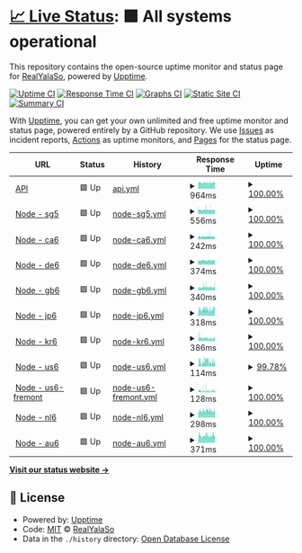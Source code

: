 # [📈 Live Status](https://status.yalaso.top): <!--live status--> **🟩 All systems operational**

This repository contains the open-source uptime monitor and status page for [RealYalaSo](https://status.yalaso.top), powered by [Upptime](https://github.com/upptime/upptime).

[![Uptime CI](https://github.com/RealYalaSo/status/workflows/Uptime%20CI/badge.svg)](https://github.com/RealYalaSo/status/actions?query=workflow%3A%22Uptime+CI%22)
[![Response Time CI](https://github.com/RealYalaSo/status/workflows/Response%20Time%20CI/badge.svg)](https://github.com/RealYalaSo/status/actions?query=workflow%3A%22Response+Time+CI%22)
[![Graphs CI](https://github.com/RealYalaSo/status/workflows/Graphs%20CI/badge.svg)](https://github.com/RealYalaSo/status/actions?query=workflow%3A%22Graphs+CI%22)
[![Static Site CI](https://github.com/RealYalaSo/status/workflows/Static%20Site%20CI/badge.svg)](https://github.com/RealYalaSo/status/actions?query=workflow%3A%22Static+Site+CI%22)
[![Summary CI](https://github.com/RealYalaSo/status/workflows/Summary%20CI/badge.svg)](https://github.com/RealYalaSo/status/actions?query=workflow%3A%22Summary+CI%22)

With [Upptime](https://upptime.js.org), you can get your own unlimited and free uptime monitor and status page, powered entirely by a GitHub repository. We use [Issues](https://github.com/RealYalaSo/status/issues) as incident reports, [Actions](https://github.com/RealYalaSo/status/actions) as uptime monitors, and [Pages](https://status.yalaso.top) for the status page.

<!--start: status pages-->
<!-- This summary is generated by Upptime (https://github.com/upptime/upptime) -->
<!-- Do not edit this manually, your changes will be overwritten -->
<!-- prettier-ignore -->
| URL | Status | History | Response Time | Uptime |
| --- | ------ | ------- | ------------- | ------ |
| <img alt="" src="https://favicons.githubusercontent.com/api.yalaso.top" height="13"> [API](https://api.yalaso.top/api/v1/ping) | 🟩 Up | [api.yml](https://github.com/superrr-vpn/status/commits/HEAD/history/api.yml) | <details><summary><img alt="Response time graph" src="./graphs/api/response-time-week.png" height="20"> 964ms</summary><br><a href="https://status.yalaso.top/history/api"><img alt="Response time 986" src="https://img.shields.io/endpoint?url=https%3A%2F%2Fraw.githubusercontent.com%2Fsuperrr-vpn%2Fstatus%2FHEAD%2Fapi%2Fapi%2Fresponse-time.json"></a><br><a href="https://status.yalaso.top/history/api"><img alt="24-hour response time 1016" src="https://img.shields.io/endpoint?url=https%3A%2F%2Fraw.githubusercontent.com%2Fsuperrr-vpn%2Fstatus%2FHEAD%2Fapi%2Fapi%2Fresponse-time-day.json"></a><br><a href="https://status.yalaso.top/history/api"><img alt="7-day response time 964" src="https://img.shields.io/endpoint?url=https%3A%2F%2Fraw.githubusercontent.com%2Fsuperrr-vpn%2Fstatus%2FHEAD%2Fapi%2Fapi%2Fresponse-time-week.json"></a><br><a href="https://status.yalaso.top/history/api"><img alt="30-day response time 980" src="https://img.shields.io/endpoint?url=https%3A%2F%2Fraw.githubusercontent.com%2Fsuperrr-vpn%2Fstatus%2FHEAD%2Fapi%2Fapi%2Fresponse-time-month.json"></a><br><a href="https://status.yalaso.top/history/api"><img alt="1-year response time 986" src="https://img.shields.io/endpoint?url=https%3A%2F%2Fraw.githubusercontent.com%2Fsuperrr-vpn%2Fstatus%2FHEAD%2Fapi%2Fapi%2Fresponse-time-year.json"></a></details> | <details><summary><a href="https://status.yalaso.top/history/api">100.00%</a></summary><a href="https://status.yalaso.top/history/api"><img alt="All-time uptime 99.99%" src="https://img.shields.io/endpoint?url=https%3A%2F%2Fraw.githubusercontent.com%2Fsuperrr-vpn%2Fstatus%2FHEAD%2Fapi%2Fapi%2Fuptime.json"></a><br><a href="https://status.yalaso.top/history/api"><img alt="24-hour uptime 100.00%" src="https://img.shields.io/endpoint?url=https%3A%2F%2Fraw.githubusercontent.com%2Fsuperrr-vpn%2Fstatus%2FHEAD%2Fapi%2Fapi%2Fuptime-day.json"></a><br><a href="https://status.yalaso.top/history/api"><img alt="7-day uptime 100.00%" src="https://img.shields.io/endpoint?url=https%3A%2F%2Fraw.githubusercontent.com%2Fsuperrr-vpn%2Fstatus%2FHEAD%2Fapi%2Fapi%2Fuptime-week.json"></a><br><a href="https://status.yalaso.top/history/api"><img alt="30-day uptime 100.00%" src="https://img.shields.io/endpoint?url=https%3A%2F%2Fraw.githubusercontent.com%2Fsuperrr-vpn%2Fstatus%2FHEAD%2Fapi%2Fapi%2Fuptime-month.json"></a><br><a href="https://status.yalaso.top/history/api"><img alt="1-year uptime 99.99%" src="https://img.shields.io/endpoint?url=https%3A%2F%2Fraw.githubusercontent.com%2Fsuperrr-vpn%2Fstatus%2FHEAD%2Fapi%2Fapi%2Fuptime-year.json"></a></details>
| <img alt="" src="https://favicons.githubusercontent.com/sg5.yalaso.top" height="13"> [Node - sg5](http://sg5.yalaso.top/api/v1/ping) | 🟩 Up | [node-sg5.yml](https://github.com/superrr-vpn/status/commits/HEAD/history/node-sg5.yml) | <details><summary><img alt="Response time graph" src="./graphs/node-sg5/response-time-week.png" height="20"> 556ms</summary><br><a href="https://status.yalaso.top/history/node-sg5"><img alt="Response time 548" src="https://img.shields.io/endpoint?url=https%3A%2F%2Fraw.githubusercontent.com%2Fsuperrr-vpn%2Fstatus%2FHEAD%2Fapi%2Fnode-sg5%2Fresponse-time.json"></a><br><a href="https://status.yalaso.top/history/node-sg5"><img alt="24-hour response time 565" src="https://img.shields.io/endpoint?url=https%3A%2F%2Fraw.githubusercontent.com%2Fsuperrr-vpn%2Fstatus%2FHEAD%2Fapi%2Fnode-sg5%2Fresponse-time-day.json"></a><br><a href="https://status.yalaso.top/history/node-sg5"><img alt="7-day response time 556" src="https://img.shields.io/endpoint?url=https%3A%2F%2Fraw.githubusercontent.com%2Fsuperrr-vpn%2Fstatus%2FHEAD%2Fapi%2Fnode-sg5%2Fresponse-time-week.json"></a><br><a href="https://status.yalaso.top/history/node-sg5"><img alt="30-day response time 558" src="https://img.shields.io/endpoint?url=https%3A%2F%2Fraw.githubusercontent.com%2Fsuperrr-vpn%2Fstatus%2FHEAD%2Fapi%2Fnode-sg5%2Fresponse-time-month.json"></a><br><a href="https://status.yalaso.top/history/node-sg5"><img alt="1-year response time 548" src="https://img.shields.io/endpoint?url=https%3A%2F%2Fraw.githubusercontent.com%2Fsuperrr-vpn%2Fstatus%2FHEAD%2Fapi%2Fnode-sg5%2Fresponse-time-year.json"></a></details> | <details><summary><a href="https://status.yalaso.top/history/node-sg5">100.00%</a></summary><a href="https://status.yalaso.top/history/node-sg5"><img alt="All-time uptime 100.00%" src="https://img.shields.io/endpoint?url=https%3A%2F%2Fraw.githubusercontent.com%2Fsuperrr-vpn%2Fstatus%2FHEAD%2Fapi%2Fnode-sg5%2Fuptime.json"></a><br><a href="https://status.yalaso.top/history/node-sg5"><img alt="24-hour uptime 100.00%" src="https://img.shields.io/endpoint?url=https%3A%2F%2Fraw.githubusercontent.com%2Fsuperrr-vpn%2Fstatus%2FHEAD%2Fapi%2Fnode-sg5%2Fuptime-day.json"></a><br><a href="https://status.yalaso.top/history/node-sg5"><img alt="7-day uptime 100.00%" src="https://img.shields.io/endpoint?url=https%3A%2F%2Fraw.githubusercontent.com%2Fsuperrr-vpn%2Fstatus%2FHEAD%2Fapi%2Fnode-sg5%2Fuptime-week.json"></a><br><a href="https://status.yalaso.top/history/node-sg5"><img alt="30-day uptime 100.00%" src="https://img.shields.io/endpoint?url=https%3A%2F%2Fraw.githubusercontent.com%2Fsuperrr-vpn%2Fstatus%2FHEAD%2Fapi%2Fnode-sg5%2Fuptime-month.json"></a><br><a href="https://status.yalaso.top/history/node-sg5"><img alt="1-year uptime 100.00%" src="https://img.shields.io/endpoint?url=https%3A%2F%2Fraw.githubusercontent.com%2Fsuperrr-vpn%2Fstatus%2FHEAD%2Fapi%2Fnode-sg5%2Fuptime-year.json"></a></details>
| <img alt="" src="https://favicons.githubusercontent.com/ca6.yalaso.top" height="13"> [Node - ca6](http://ca6.yalaso.top/api/v1/ping) | 🟩 Up | [node-ca6.yml](https://github.com/superrr-vpn/status/commits/HEAD/history/node-ca6.yml) | <details><summary><img alt="Response time graph" src="./graphs/node-ca6/response-time-week.png" height="20"> 242ms</summary><br><a href="https://status.yalaso.top/history/node-ca6"><img alt="Response time 229" src="https://img.shields.io/endpoint?url=https%3A%2F%2Fraw.githubusercontent.com%2Fsuperrr-vpn%2Fstatus%2FHEAD%2Fapi%2Fnode-ca6%2Fresponse-time.json"></a><br><a href="https://status.yalaso.top/history/node-ca6"><img alt="24-hour response time 225" src="https://img.shields.io/endpoint?url=https%3A%2F%2Fraw.githubusercontent.com%2Fsuperrr-vpn%2Fstatus%2FHEAD%2Fapi%2Fnode-ca6%2Fresponse-time-day.json"></a><br><a href="https://status.yalaso.top/history/node-ca6"><img alt="7-day response time 242" src="https://img.shields.io/endpoint?url=https%3A%2F%2Fraw.githubusercontent.com%2Fsuperrr-vpn%2Fstatus%2FHEAD%2Fapi%2Fnode-ca6%2Fresponse-time-week.json"></a><br><a href="https://status.yalaso.top/history/node-ca6"><img alt="30-day response time 254" src="https://img.shields.io/endpoint?url=https%3A%2F%2Fraw.githubusercontent.com%2Fsuperrr-vpn%2Fstatus%2FHEAD%2Fapi%2Fnode-ca6%2Fresponse-time-month.json"></a><br><a href="https://status.yalaso.top/history/node-ca6"><img alt="1-year response time 229" src="https://img.shields.io/endpoint?url=https%3A%2F%2Fraw.githubusercontent.com%2Fsuperrr-vpn%2Fstatus%2FHEAD%2Fapi%2Fnode-ca6%2Fresponse-time-year.json"></a></details> | <details><summary><a href="https://status.yalaso.top/history/node-ca6">100.00%</a></summary><a href="https://status.yalaso.top/history/node-ca6"><img alt="All-time uptime 100.00%" src="https://img.shields.io/endpoint?url=https%3A%2F%2Fraw.githubusercontent.com%2Fsuperrr-vpn%2Fstatus%2FHEAD%2Fapi%2Fnode-ca6%2Fuptime.json"></a><br><a href="https://status.yalaso.top/history/node-ca6"><img alt="24-hour uptime 100.00%" src="https://img.shields.io/endpoint?url=https%3A%2F%2Fraw.githubusercontent.com%2Fsuperrr-vpn%2Fstatus%2FHEAD%2Fapi%2Fnode-ca6%2Fuptime-day.json"></a><br><a href="https://status.yalaso.top/history/node-ca6"><img alt="7-day uptime 100.00%" src="https://img.shields.io/endpoint?url=https%3A%2F%2Fraw.githubusercontent.com%2Fsuperrr-vpn%2Fstatus%2FHEAD%2Fapi%2Fnode-ca6%2Fuptime-week.json"></a><br><a href="https://status.yalaso.top/history/node-ca6"><img alt="30-day uptime 100.00%" src="https://img.shields.io/endpoint?url=https%3A%2F%2Fraw.githubusercontent.com%2Fsuperrr-vpn%2Fstatus%2FHEAD%2Fapi%2Fnode-ca6%2Fuptime-month.json"></a><br><a href="https://status.yalaso.top/history/node-ca6"><img alt="1-year uptime 100.00%" src="https://img.shields.io/endpoint?url=https%3A%2F%2Fraw.githubusercontent.com%2Fsuperrr-vpn%2Fstatus%2FHEAD%2Fapi%2Fnode-ca6%2Fuptime-year.json"></a></details>
| <img alt="" src="https://favicons.githubusercontent.com/de6.yalaso.top" height="13"> [Node - de6](http://de6.yalaso.top/api/v1/ping) | 🟩 Up | [node-de6.yml](https://github.com/superrr-vpn/status/commits/HEAD/history/node-de6.yml) | <details><summary><img alt="Response time graph" src="./graphs/node-de6/response-time-week.png" height="20"> 374ms</summary><br><a href="https://status.yalaso.top/history/node-de6"><img alt="Response time 360" src="https://img.shields.io/endpoint?url=https%3A%2F%2Fraw.githubusercontent.com%2Fsuperrr-vpn%2Fstatus%2FHEAD%2Fapi%2Fnode-de6%2Fresponse-time.json"></a><br><a href="https://status.yalaso.top/history/node-de6"><img alt="24-hour response time 363" src="https://img.shields.io/endpoint?url=https%3A%2F%2Fraw.githubusercontent.com%2Fsuperrr-vpn%2Fstatus%2FHEAD%2Fapi%2Fnode-de6%2Fresponse-time-day.json"></a><br><a href="https://status.yalaso.top/history/node-de6"><img alt="7-day response time 374" src="https://img.shields.io/endpoint?url=https%3A%2F%2Fraw.githubusercontent.com%2Fsuperrr-vpn%2Fstatus%2FHEAD%2Fapi%2Fnode-de6%2Fresponse-time-week.json"></a><br><a href="https://status.yalaso.top/history/node-de6"><img alt="30-day response time 371" src="https://img.shields.io/endpoint?url=https%3A%2F%2Fraw.githubusercontent.com%2Fsuperrr-vpn%2Fstatus%2FHEAD%2Fapi%2Fnode-de6%2Fresponse-time-month.json"></a><br><a href="https://status.yalaso.top/history/node-de6"><img alt="1-year response time 360" src="https://img.shields.io/endpoint?url=https%3A%2F%2Fraw.githubusercontent.com%2Fsuperrr-vpn%2Fstatus%2FHEAD%2Fapi%2Fnode-de6%2Fresponse-time-year.json"></a></details> | <details><summary><a href="https://status.yalaso.top/history/node-de6">100.00%</a></summary><a href="https://status.yalaso.top/history/node-de6"><img alt="All-time uptime 99.98%" src="https://img.shields.io/endpoint?url=https%3A%2F%2Fraw.githubusercontent.com%2Fsuperrr-vpn%2Fstatus%2FHEAD%2Fapi%2Fnode-de6%2Fuptime.json"></a><br><a href="https://status.yalaso.top/history/node-de6"><img alt="24-hour uptime 100.00%" src="https://img.shields.io/endpoint?url=https%3A%2F%2Fraw.githubusercontent.com%2Fsuperrr-vpn%2Fstatus%2FHEAD%2Fapi%2Fnode-de6%2Fuptime-day.json"></a><br><a href="https://status.yalaso.top/history/node-de6"><img alt="7-day uptime 100.00%" src="https://img.shields.io/endpoint?url=https%3A%2F%2Fraw.githubusercontent.com%2Fsuperrr-vpn%2Fstatus%2FHEAD%2Fapi%2Fnode-de6%2Fuptime-week.json"></a><br><a href="https://status.yalaso.top/history/node-de6"><img alt="30-day uptime 99.94%" src="https://img.shields.io/endpoint?url=https%3A%2F%2Fraw.githubusercontent.com%2Fsuperrr-vpn%2Fstatus%2FHEAD%2Fapi%2Fnode-de6%2Fuptime-month.json"></a><br><a href="https://status.yalaso.top/history/node-de6"><img alt="1-year uptime 99.98%" src="https://img.shields.io/endpoint?url=https%3A%2F%2Fraw.githubusercontent.com%2Fsuperrr-vpn%2Fstatus%2FHEAD%2Fapi%2Fnode-de6%2Fuptime-year.json"></a></details>
| <img alt="" src="https://favicons.githubusercontent.com/gb6.yalaso.top" height="13"> [Node - gb6](http://gb6.yalaso.top/api/v1/ping) | 🟩 Up | [node-gb6.yml](https://github.com/superrr-vpn/status/commits/HEAD/history/node-gb6.yml) | <details><summary><img alt="Response time graph" src="./graphs/node-gb6/response-time-week.png" height="20"> 340ms</summary><br><a href="https://status.yalaso.top/history/node-gb6"><img alt="Response time 325" src="https://img.shields.io/endpoint?url=https%3A%2F%2Fraw.githubusercontent.com%2Fsuperrr-vpn%2Fstatus%2FHEAD%2Fapi%2Fnode-gb6%2Fresponse-time.json"></a><br><a href="https://status.yalaso.top/history/node-gb6"><img alt="24-hour response time 352" src="https://img.shields.io/endpoint?url=https%3A%2F%2Fraw.githubusercontent.com%2Fsuperrr-vpn%2Fstatus%2FHEAD%2Fapi%2Fnode-gb6%2Fresponse-time-day.json"></a><br><a href="https://status.yalaso.top/history/node-gb6"><img alt="7-day response time 340" src="https://img.shields.io/endpoint?url=https%3A%2F%2Fraw.githubusercontent.com%2Fsuperrr-vpn%2Fstatus%2FHEAD%2Fapi%2Fnode-gb6%2Fresponse-time-week.json"></a><br><a href="https://status.yalaso.top/history/node-gb6"><img alt="30-day response time 340" src="https://img.shields.io/endpoint?url=https%3A%2F%2Fraw.githubusercontent.com%2Fsuperrr-vpn%2Fstatus%2FHEAD%2Fapi%2Fnode-gb6%2Fresponse-time-month.json"></a><br><a href="https://status.yalaso.top/history/node-gb6"><img alt="1-year response time 325" src="https://img.shields.io/endpoint?url=https%3A%2F%2Fraw.githubusercontent.com%2Fsuperrr-vpn%2Fstatus%2FHEAD%2Fapi%2Fnode-gb6%2Fresponse-time-year.json"></a></details> | <details><summary><a href="https://status.yalaso.top/history/node-gb6">100.00%</a></summary><a href="https://status.yalaso.top/history/node-gb6"><img alt="All-time uptime 99.86%" src="https://img.shields.io/endpoint?url=https%3A%2F%2Fraw.githubusercontent.com%2Fsuperrr-vpn%2Fstatus%2FHEAD%2Fapi%2Fnode-gb6%2Fuptime.json"></a><br><a href="https://status.yalaso.top/history/node-gb6"><img alt="24-hour uptime 100.00%" src="https://img.shields.io/endpoint?url=https%3A%2F%2Fraw.githubusercontent.com%2Fsuperrr-vpn%2Fstatus%2FHEAD%2Fapi%2Fnode-gb6%2Fuptime-day.json"></a><br><a href="https://status.yalaso.top/history/node-gb6"><img alt="7-day uptime 100.00%" src="https://img.shields.io/endpoint?url=https%3A%2F%2Fraw.githubusercontent.com%2Fsuperrr-vpn%2Fstatus%2FHEAD%2Fapi%2Fnode-gb6%2Fuptime-week.json"></a><br><a href="https://status.yalaso.top/history/node-gb6"><img alt="30-day uptime 100.00%" src="https://img.shields.io/endpoint?url=https%3A%2F%2Fraw.githubusercontent.com%2Fsuperrr-vpn%2Fstatus%2FHEAD%2Fapi%2Fnode-gb6%2Fuptime-month.json"></a><br><a href="https://status.yalaso.top/history/node-gb6"><img alt="1-year uptime 99.86%" src="https://img.shields.io/endpoint?url=https%3A%2F%2Fraw.githubusercontent.com%2Fsuperrr-vpn%2Fstatus%2FHEAD%2Fapi%2Fnode-gb6%2Fuptime-year.json"></a></details>
| <img alt="" src="https://favicons.githubusercontent.com/jp6.yalaso.top" height="13"> [Node - jp6](http://jp6.yalaso.top/api/v1/ping) | 🟩 Up | [node-jp6.yml](https://github.com/superrr-vpn/status/commits/HEAD/history/node-jp6.yml) | <details><summary><img alt="Response time graph" src="./graphs/node-jp6/response-time-week.png" height="20"> 318ms</summary><br><a href="https://status.yalaso.top/history/node-jp6"><img alt="Response time 329" src="https://img.shields.io/endpoint?url=https%3A%2F%2Fraw.githubusercontent.com%2Fsuperrr-vpn%2Fstatus%2FHEAD%2Fapi%2Fnode-jp6%2Fresponse-time.json"></a><br><a href="https://status.yalaso.top/history/node-jp6"><img alt="24-hour response time 363" src="https://img.shields.io/endpoint?url=https%3A%2F%2Fraw.githubusercontent.com%2Fsuperrr-vpn%2Fstatus%2FHEAD%2Fapi%2Fnode-jp6%2Fresponse-time-day.json"></a><br><a href="https://status.yalaso.top/history/node-jp6"><img alt="7-day response time 318" src="https://img.shields.io/endpoint?url=https%3A%2F%2Fraw.githubusercontent.com%2Fsuperrr-vpn%2Fstatus%2FHEAD%2Fapi%2Fnode-jp6%2Fresponse-time-week.json"></a><br><a href="https://status.yalaso.top/history/node-jp6"><img alt="30-day response time 338" src="https://img.shields.io/endpoint?url=https%3A%2F%2Fraw.githubusercontent.com%2Fsuperrr-vpn%2Fstatus%2FHEAD%2Fapi%2Fnode-jp6%2Fresponse-time-month.json"></a><br><a href="https://status.yalaso.top/history/node-jp6"><img alt="1-year response time 329" src="https://img.shields.io/endpoint?url=https%3A%2F%2Fraw.githubusercontent.com%2Fsuperrr-vpn%2Fstatus%2FHEAD%2Fapi%2Fnode-jp6%2Fresponse-time-year.json"></a></details> | <details><summary><a href="https://status.yalaso.top/history/node-jp6">100.00%</a></summary><a href="https://status.yalaso.top/history/node-jp6"><img alt="All-time uptime 81.81%" src="https://img.shields.io/endpoint?url=https%3A%2F%2Fraw.githubusercontent.com%2Fsuperrr-vpn%2Fstatus%2FHEAD%2Fapi%2Fnode-jp6%2Fuptime.json"></a><br><a href="https://status.yalaso.top/history/node-jp6"><img alt="24-hour uptime 100.00%" src="https://img.shields.io/endpoint?url=https%3A%2F%2Fraw.githubusercontent.com%2Fsuperrr-vpn%2Fstatus%2FHEAD%2Fapi%2Fnode-jp6%2Fuptime-day.json"></a><br><a href="https://status.yalaso.top/history/node-jp6"><img alt="7-day uptime 100.00%" src="https://img.shields.io/endpoint?url=https%3A%2F%2Fraw.githubusercontent.com%2Fsuperrr-vpn%2Fstatus%2FHEAD%2Fapi%2Fnode-jp6%2Fuptime-week.json"></a><br><a href="https://status.yalaso.top/history/node-jp6"><img alt="30-day uptime 100.00%" src="https://img.shields.io/endpoint?url=https%3A%2F%2Fraw.githubusercontent.com%2Fsuperrr-vpn%2Fstatus%2FHEAD%2Fapi%2Fnode-jp6%2Fuptime-month.json"></a><br><a href="https://status.yalaso.top/history/node-jp6"><img alt="1-year uptime 81.81%" src="https://img.shields.io/endpoint?url=https%3A%2F%2Fraw.githubusercontent.com%2Fsuperrr-vpn%2Fstatus%2FHEAD%2Fapi%2Fnode-jp6%2Fuptime-year.json"></a></details>
| <img alt="" src="https://favicons.githubusercontent.com/kr6.yalaso.top" height="13"> [Node - kr6](http://kr6.yalaso.top/api/v1/ping) | 🟩 Up | [node-kr6.yml](https://github.com/superrr-vpn/status/commits/HEAD/history/node-kr6.yml) | <details><summary><img alt="Response time graph" src="./graphs/node-kr6/response-time-week.png" height="20"> 386ms</summary><br><a href="https://status.yalaso.top/history/node-kr6"><img alt="Response time 370" src="https://img.shields.io/endpoint?url=https%3A%2F%2Fraw.githubusercontent.com%2Fsuperrr-vpn%2Fstatus%2FHEAD%2Fapi%2Fnode-kr6%2Fresponse-time.json"></a><br><a href="https://status.yalaso.top/history/node-kr6"><img alt="24-hour response time 387" src="https://img.shields.io/endpoint?url=https%3A%2F%2Fraw.githubusercontent.com%2Fsuperrr-vpn%2Fstatus%2FHEAD%2Fapi%2Fnode-kr6%2Fresponse-time-day.json"></a><br><a href="https://status.yalaso.top/history/node-kr6"><img alt="7-day response time 386" src="https://img.shields.io/endpoint?url=https%3A%2F%2Fraw.githubusercontent.com%2Fsuperrr-vpn%2Fstatus%2FHEAD%2Fapi%2Fnode-kr6%2Fresponse-time-week.json"></a><br><a href="https://status.yalaso.top/history/node-kr6"><img alt="30-day response time 378" src="https://img.shields.io/endpoint?url=https%3A%2F%2Fraw.githubusercontent.com%2Fsuperrr-vpn%2Fstatus%2FHEAD%2Fapi%2Fnode-kr6%2Fresponse-time-month.json"></a><br><a href="https://status.yalaso.top/history/node-kr6"><img alt="1-year response time 370" src="https://img.shields.io/endpoint?url=https%3A%2F%2Fraw.githubusercontent.com%2Fsuperrr-vpn%2Fstatus%2FHEAD%2Fapi%2Fnode-kr6%2Fresponse-time-year.json"></a></details> | <details><summary><a href="https://status.yalaso.top/history/node-kr6">100.00%</a></summary><a href="https://status.yalaso.top/history/node-kr6"><img alt="All-time uptime 100.00%" src="https://img.shields.io/endpoint?url=https%3A%2F%2Fraw.githubusercontent.com%2Fsuperrr-vpn%2Fstatus%2FHEAD%2Fapi%2Fnode-kr6%2Fuptime.json"></a><br><a href="https://status.yalaso.top/history/node-kr6"><img alt="24-hour uptime 100.00%" src="https://img.shields.io/endpoint?url=https%3A%2F%2Fraw.githubusercontent.com%2Fsuperrr-vpn%2Fstatus%2FHEAD%2Fapi%2Fnode-kr6%2Fuptime-day.json"></a><br><a href="https://status.yalaso.top/history/node-kr6"><img alt="7-day uptime 100.00%" src="https://img.shields.io/endpoint?url=https%3A%2F%2Fraw.githubusercontent.com%2Fsuperrr-vpn%2Fstatus%2FHEAD%2Fapi%2Fnode-kr6%2Fuptime-week.json"></a><br><a href="https://status.yalaso.top/history/node-kr6"><img alt="30-day uptime 100.00%" src="https://img.shields.io/endpoint?url=https%3A%2F%2Fraw.githubusercontent.com%2Fsuperrr-vpn%2Fstatus%2FHEAD%2Fapi%2Fnode-kr6%2Fuptime-month.json"></a><br><a href="https://status.yalaso.top/history/node-kr6"><img alt="1-year uptime 100.00%" src="https://img.shields.io/endpoint?url=https%3A%2F%2Fraw.githubusercontent.com%2Fsuperrr-vpn%2Fstatus%2FHEAD%2Fapi%2Fnode-kr6%2Fuptime-year.json"></a></details>
| <img alt="" src="https://favicons.githubusercontent.com/us6.yalaso.top" height="13"> [Node - us6](http://us6.yalaso.top/api/v1/ping) | 🟩 Up | [node-us6.yml](https://github.com/superrr-vpn/status/commits/HEAD/history/node-us6.yml) | <details><summary><img alt="Response time graph" src="./graphs/node-us6/response-time-week.png" height="20"> 114ms</summary><br><a href="https://status.yalaso.top/history/node-us6"><img alt="Response time 113" src="https://img.shields.io/endpoint?url=https%3A%2F%2Fraw.githubusercontent.com%2Fsuperrr-vpn%2Fstatus%2FHEAD%2Fapi%2Fnode-us6%2Fresponse-time.json"></a><br><a href="https://status.yalaso.top/history/node-us6"><img alt="24-hour response time 104" src="https://img.shields.io/endpoint?url=https%3A%2F%2Fraw.githubusercontent.com%2Fsuperrr-vpn%2Fstatus%2FHEAD%2Fapi%2Fnode-us6%2Fresponse-time-day.json"></a><br><a href="https://status.yalaso.top/history/node-us6"><img alt="7-day response time 114" src="https://img.shields.io/endpoint?url=https%3A%2F%2Fraw.githubusercontent.com%2Fsuperrr-vpn%2Fstatus%2FHEAD%2Fapi%2Fnode-us6%2Fresponse-time-week.json"></a><br><a href="https://status.yalaso.top/history/node-us6"><img alt="30-day response time 119" src="https://img.shields.io/endpoint?url=https%3A%2F%2Fraw.githubusercontent.com%2Fsuperrr-vpn%2Fstatus%2FHEAD%2Fapi%2Fnode-us6%2Fresponse-time-month.json"></a><br><a href="https://status.yalaso.top/history/node-us6"><img alt="1-year response time 113" src="https://img.shields.io/endpoint?url=https%3A%2F%2Fraw.githubusercontent.com%2Fsuperrr-vpn%2Fstatus%2FHEAD%2Fapi%2Fnode-us6%2Fresponse-time-year.json"></a></details> | <details><summary><a href="https://status.yalaso.top/history/node-us6">99.78%</a></summary><a href="https://status.yalaso.top/history/node-us6"><img alt="All-time uptime 74.69%" src="https://img.shields.io/endpoint?url=https%3A%2F%2Fraw.githubusercontent.com%2Fsuperrr-vpn%2Fstatus%2FHEAD%2Fapi%2Fnode-us6%2Fuptime.json"></a><br><a href="https://status.yalaso.top/history/node-us6"><img alt="24-hour uptime 100.00%" src="https://img.shields.io/endpoint?url=https%3A%2F%2Fraw.githubusercontent.com%2Fsuperrr-vpn%2Fstatus%2FHEAD%2Fapi%2Fnode-us6%2Fuptime-day.json"></a><br><a href="https://status.yalaso.top/history/node-us6"><img alt="7-day uptime 99.78%" src="https://img.shields.io/endpoint?url=https%3A%2F%2Fraw.githubusercontent.com%2Fsuperrr-vpn%2Fstatus%2FHEAD%2Fapi%2Fnode-us6%2Fuptime-week.json"></a><br><a href="https://status.yalaso.top/history/node-us6"><img alt="30-day uptime 99.95%" src="https://img.shields.io/endpoint?url=https%3A%2F%2Fraw.githubusercontent.com%2Fsuperrr-vpn%2Fstatus%2FHEAD%2Fapi%2Fnode-us6%2Fuptime-month.json"></a><br><a href="https://status.yalaso.top/history/node-us6"><img alt="1-year uptime 74.69%" src="https://img.shields.io/endpoint?url=https%3A%2F%2Fraw.githubusercontent.com%2Fsuperrr-vpn%2Fstatus%2FHEAD%2Fapi%2Fnode-us6%2Fuptime-year.json"></a></details>
| <img alt="" src="https://favicons.githubusercontent.com/us6-fremont.yalaso.top" height="13"> [Node - us6-fremont](http://us6-fremont.yalaso.top/api/v1/ping) | 🟩 Up | [node-us6-fremont.yml](https://github.com/superrr-vpn/status/commits/HEAD/history/node-us6-fremont.yml) | <details><summary><img alt="Response time graph" src="./graphs/node-us6-fremont/response-time-week.png" height="20"> 128ms</summary><br><a href="https://status.yalaso.top/history/node-us6-fremont"><img alt="Response time 121" src="https://img.shields.io/endpoint?url=https%3A%2F%2Fraw.githubusercontent.com%2Fsuperrr-vpn%2Fstatus%2FHEAD%2Fapi%2Fnode-us6-fremont%2Fresponse-time.json"></a><br><a href="https://status.yalaso.top/history/node-us6-fremont"><img alt="24-hour response time 127" src="https://img.shields.io/endpoint?url=https%3A%2F%2Fraw.githubusercontent.com%2Fsuperrr-vpn%2Fstatus%2FHEAD%2Fapi%2Fnode-us6-fremont%2Fresponse-time-day.json"></a><br><a href="https://status.yalaso.top/history/node-us6-fremont"><img alt="7-day response time 128" src="https://img.shields.io/endpoint?url=https%3A%2F%2Fraw.githubusercontent.com%2Fsuperrr-vpn%2Fstatus%2FHEAD%2Fapi%2Fnode-us6-fremont%2Fresponse-time-week.json"></a><br><a href="https://status.yalaso.top/history/node-us6-fremont"><img alt="30-day response time 125" src="https://img.shields.io/endpoint?url=https%3A%2F%2Fraw.githubusercontent.com%2Fsuperrr-vpn%2Fstatus%2FHEAD%2Fapi%2Fnode-us6-fremont%2Fresponse-time-month.json"></a><br><a href="https://status.yalaso.top/history/node-us6-fremont"><img alt="1-year response time 121" src="https://img.shields.io/endpoint?url=https%3A%2F%2Fraw.githubusercontent.com%2Fsuperrr-vpn%2Fstatus%2FHEAD%2Fapi%2Fnode-us6-fremont%2Fresponse-time-year.json"></a></details> | <details><summary><a href="https://status.yalaso.top/history/node-us6-fremont">100.00%</a></summary><a href="https://status.yalaso.top/history/node-us6-fremont"><img alt="All-time uptime 99.99%" src="https://img.shields.io/endpoint?url=https%3A%2F%2Fraw.githubusercontent.com%2Fsuperrr-vpn%2Fstatus%2FHEAD%2Fapi%2Fnode-us6-fremont%2Fuptime.json"></a><br><a href="https://status.yalaso.top/history/node-us6-fremont"><img alt="24-hour uptime 100.00%" src="https://img.shields.io/endpoint?url=https%3A%2F%2Fraw.githubusercontent.com%2Fsuperrr-vpn%2Fstatus%2FHEAD%2Fapi%2Fnode-us6-fremont%2Fuptime-day.json"></a><br><a href="https://status.yalaso.top/history/node-us6-fremont"><img alt="7-day uptime 100.00%" src="https://img.shields.io/endpoint?url=https%3A%2F%2Fraw.githubusercontent.com%2Fsuperrr-vpn%2Fstatus%2FHEAD%2Fapi%2Fnode-us6-fremont%2Fuptime-week.json"></a><br><a href="https://status.yalaso.top/history/node-us6-fremont"><img alt="30-day uptime 100.00%" src="https://img.shields.io/endpoint?url=https%3A%2F%2Fraw.githubusercontent.com%2Fsuperrr-vpn%2Fstatus%2FHEAD%2Fapi%2Fnode-us6-fremont%2Fuptime-month.json"></a><br><a href="https://status.yalaso.top/history/node-us6-fremont"><img alt="1-year uptime 99.99%" src="https://img.shields.io/endpoint?url=https%3A%2F%2Fraw.githubusercontent.com%2Fsuperrr-vpn%2Fstatus%2FHEAD%2Fapi%2Fnode-us6-fremont%2Fuptime-year.json"></a></details>
| <img alt="" src="https://favicons.githubusercontent.com/nl6.yalaso.top" height="13"> [Node - nl6](http://nl6.yalaso.top/api/v1/ping) | 🟩 Up | [node-nl6.yml](https://github.com/superrr-vpn/status/commits/HEAD/history/node-nl6.yml) | <details><summary><img alt="Response time graph" src="./graphs/node-nl6/response-time-week.png" height="20"> 298ms</summary><br><a href="https://status.yalaso.top/history/node-nl6"><img alt="Response time 294" src="https://img.shields.io/endpoint?url=https%3A%2F%2Fraw.githubusercontent.com%2Fsuperrr-vpn%2Fstatus%2FHEAD%2Fapi%2Fnode-nl6%2Fresponse-time.json"></a><br><a href="https://status.yalaso.top/history/node-nl6"><img alt="24-hour response time 291" src="https://img.shields.io/endpoint?url=https%3A%2F%2Fraw.githubusercontent.com%2Fsuperrr-vpn%2Fstatus%2FHEAD%2Fapi%2Fnode-nl6%2Fresponse-time-day.json"></a><br><a href="https://status.yalaso.top/history/node-nl6"><img alt="7-day response time 298" src="https://img.shields.io/endpoint?url=https%3A%2F%2Fraw.githubusercontent.com%2Fsuperrr-vpn%2Fstatus%2FHEAD%2Fapi%2Fnode-nl6%2Fresponse-time-week.json"></a><br><a href="https://status.yalaso.top/history/node-nl6"><img alt="30-day response time 300" src="https://img.shields.io/endpoint?url=https%3A%2F%2Fraw.githubusercontent.com%2Fsuperrr-vpn%2Fstatus%2FHEAD%2Fapi%2Fnode-nl6%2Fresponse-time-month.json"></a><br><a href="https://status.yalaso.top/history/node-nl6"><img alt="1-year response time 294" src="https://img.shields.io/endpoint?url=https%3A%2F%2Fraw.githubusercontent.com%2Fsuperrr-vpn%2Fstatus%2FHEAD%2Fapi%2Fnode-nl6%2Fresponse-time-year.json"></a></details> | <details><summary><a href="https://status.yalaso.top/history/node-nl6">100.00%</a></summary><a href="https://status.yalaso.top/history/node-nl6"><img alt="All-time uptime 100.00%" src="https://img.shields.io/endpoint?url=https%3A%2F%2Fraw.githubusercontent.com%2Fsuperrr-vpn%2Fstatus%2FHEAD%2Fapi%2Fnode-nl6%2Fuptime.json"></a><br><a href="https://status.yalaso.top/history/node-nl6"><img alt="24-hour uptime 100.00%" src="https://img.shields.io/endpoint?url=https%3A%2F%2Fraw.githubusercontent.com%2Fsuperrr-vpn%2Fstatus%2FHEAD%2Fapi%2Fnode-nl6%2Fuptime-day.json"></a><br><a href="https://status.yalaso.top/history/node-nl6"><img alt="7-day uptime 100.00%" src="https://img.shields.io/endpoint?url=https%3A%2F%2Fraw.githubusercontent.com%2Fsuperrr-vpn%2Fstatus%2FHEAD%2Fapi%2Fnode-nl6%2Fuptime-week.json"></a><br><a href="https://status.yalaso.top/history/node-nl6"><img alt="30-day uptime 100.00%" src="https://img.shields.io/endpoint?url=https%3A%2F%2Fraw.githubusercontent.com%2Fsuperrr-vpn%2Fstatus%2FHEAD%2Fapi%2Fnode-nl6%2Fuptime-month.json"></a><br><a href="https://status.yalaso.top/history/node-nl6"><img alt="1-year uptime 100.00%" src="https://img.shields.io/endpoint?url=https%3A%2F%2Fraw.githubusercontent.com%2Fsuperrr-vpn%2Fstatus%2FHEAD%2Fapi%2Fnode-nl6%2Fuptime-year.json"></a></details>
| <img alt="" src="https://favicons.githubusercontent.com/au6.yalaso.top" height="13"> [Node - au6](http://au6.yalaso.top/api/v1/ping) | 🟩 Up | [node-au6.yml](https://github.com/superrr-vpn/status/commits/HEAD/history/node-au6.yml) | <details><summary><img alt="Response time graph" src="./graphs/node-au6/response-time-week.png" height="20"> 371ms</summary><br><a href="https://status.yalaso.top/history/node-au6"><img alt="Response time 373" src="https://img.shields.io/endpoint?url=https%3A%2F%2Fraw.githubusercontent.com%2Fsuperrr-vpn%2Fstatus%2FHEAD%2Fapi%2Fnode-au6%2Fresponse-time.json"></a><br><a href="https://status.yalaso.top/history/node-au6"><img alt="24-hour response time 389" src="https://img.shields.io/endpoint?url=https%3A%2F%2Fraw.githubusercontent.com%2Fsuperrr-vpn%2Fstatus%2FHEAD%2Fapi%2Fnode-au6%2Fresponse-time-day.json"></a><br><a href="https://status.yalaso.top/history/node-au6"><img alt="7-day response time 371" src="https://img.shields.io/endpoint?url=https%3A%2F%2Fraw.githubusercontent.com%2Fsuperrr-vpn%2Fstatus%2FHEAD%2Fapi%2Fnode-au6%2Fresponse-time-week.json"></a><br><a href="https://status.yalaso.top/history/node-au6"><img alt="30-day response time 374" src="https://img.shields.io/endpoint?url=https%3A%2F%2Fraw.githubusercontent.com%2Fsuperrr-vpn%2Fstatus%2FHEAD%2Fapi%2Fnode-au6%2Fresponse-time-month.json"></a><br><a href="https://status.yalaso.top/history/node-au6"><img alt="1-year response time 373" src="https://img.shields.io/endpoint?url=https%3A%2F%2Fraw.githubusercontent.com%2Fsuperrr-vpn%2Fstatus%2FHEAD%2Fapi%2Fnode-au6%2Fresponse-time-year.json"></a></details> | <details><summary><a href="https://status.yalaso.top/history/node-au6">100.00%</a></summary><a href="https://status.yalaso.top/history/node-au6"><img alt="All-time uptime 100.00%" src="https://img.shields.io/endpoint?url=https%3A%2F%2Fraw.githubusercontent.com%2Fsuperrr-vpn%2Fstatus%2FHEAD%2Fapi%2Fnode-au6%2Fuptime.json"></a><br><a href="https://status.yalaso.top/history/node-au6"><img alt="24-hour uptime 100.00%" src="https://img.shields.io/endpoint?url=https%3A%2F%2Fraw.githubusercontent.com%2Fsuperrr-vpn%2Fstatus%2FHEAD%2Fapi%2Fnode-au6%2Fuptime-day.json"></a><br><a href="https://status.yalaso.top/history/node-au6"><img alt="7-day uptime 100.00%" src="https://img.shields.io/endpoint?url=https%3A%2F%2Fraw.githubusercontent.com%2Fsuperrr-vpn%2Fstatus%2FHEAD%2Fapi%2Fnode-au6%2Fuptime-week.json"></a><br><a href="https://status.yalaso.top/history/node-au6"><img alt="30-day uptime 100.00%" src="https://img.shields.io/endpoint?url=https%3A%2F%2Fraw.githubusercontent.com%2Fsuperrr-vpn%2Fstatus%2FHEAD%2Fapi%2Fnode-au6%2Fuptime-month.json"></a><br><a href="https://status.yalaso.top/history/node-au6"><img alt="1-year uptime 100.00%" src="https://img.shields.io/endpoint?url=https%3A%2F%2Fraw.githubusercontent.com%2Fsuperrr-vpn%2Fstatus%2FHEAD%2Fapi%2Fnode-au6%2Fuptime-year.json"></a></details>

<!--end: status pages-->

[**Visit our status website →**](https://status.yalaso.top)

## 📄 License

- Powered by: [Upptime](https://github.com/upptime/upptime)
- Code: [MIT](./LICENSE) © [RealYalaSo](https://status.yalaso.top)
- Data in the `./history` directory: [Open Database License](https://opendatacommons.org/licenses/odbl/1-0/)
